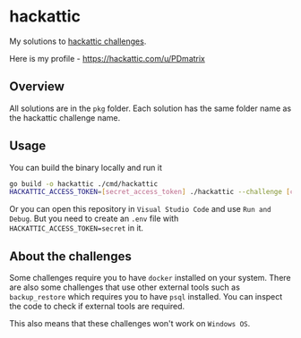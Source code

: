# hackattic

My solutions to [hackattic challenges](https://hackattic.com/changelog).

Here is my profile - https://hackattic.com/u/PDmatrix

## Overview

All solutions are in the `pkg` folder. Each solution has the same folder name as the hackattic challenge name.

## Usage

You can build the binary locally and run it

```bash
go build -o hackattic ./cmd/hackattic
HACKATTIC_ACCESS_TOKEN=[secret_access_token] ./hackattic --challenge [challenge_name]
```

Or you can open this repository in `Visual Studio Code` and use `Run and Debug`. But you need to create an `.env` file with `HACKATTIC_ACCESS_TOKEN=secret` in it.

## About the challenges

Some challenges require you to have `docker` installed on your system. There are also some challenges that use other external tools such as `backup_restore` which requires you to have `psql` installed. You can inspect the code to check if external tools are required.

This also means that these challenges won't work on `Windows OS`.

